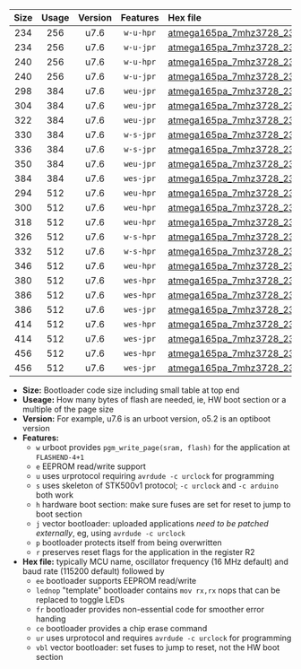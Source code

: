 |Size|Usage|Version|Features|Hex file|
|:-:|:-:|:-:|:-:|:--|
|234|256|u7.6|`w-u-hpr`|[atmega165pa_7mhz3728_230400bps_ur.hex](https://raw.githubusercontent.com/stefanrueger/urboot/main//atmega165pa_7mhz3728_230400bps_ur.hex)|
|234|256|u7.6|`w-u-jpr`|[atmega165pa_7mhz3728_230400bps_ur_vbl.hex](https://raw.githubusercontent.com/stefanrueger/urboot/main//atmega165pa_7mhz3728_230400bps_ur_vbl.hex)|
|240|256|u7.6|`w-u-hpr`|[atmega165pa_7mhz3728_230400bps_lednop_ur.hex](https://raw.githubusercontent.com/stefanrueger/urboot/main//atmega165pa_7mhz3728_230400bps_lednop_ur.hex)|
|240|256|u7.6|`w-u-jpr`|[atmega165pa_7mhz3728_230400bps_lednop_ur_vbl.hex](https://raw.githubusercontent.com/stefanrueger/urboot/main//atmega165pa_7mhz3728_230400bps_lednop_ur_vbl.hex)|
|298|384|u7.6|`weu-jpr`|[atmega165pa_7mhz3728_230400bps_ee_ur_vbl.hex](https://raw.githubusercontent.com/stefanrueger/urboot/main//atmega165pa_7mhz3728_230400bps_ee_ur_vbl.hex)|
|304|384|u7.6|`weu-jpr`|[atmega165pa_7mhz3728_230400bps_ee_lednop_ur_vbl.hex](https://raw.githubusercontent.com/stefanrueger/urboot/main//atmega165pa_7mhz3728_230400bps_ee_lednop_ur_vbl.hex)|
|322|384|u7.6|`weu-jpr`|[atmega165pa_7mhz3728_230400bps_ee_lednop_fr_ur_vbl.hex](https://raw.githubusercontent.com/stefanrueger/urboot/main//atmega165pa_7mhz3728_230400bps_ee_lednop_fr_ur_vbl.hex)|
|330|384|u7.6|`w-s-jpr`|[atmega165pa_7mhz3728_230400bps_vbl.hex](https://raw.githubusercontent.com/stefanrueger/urboot/main//atmega165pa_7mhz3728_230400bps_vbl.hex)|
|336|384|u7.6|`w-s-jpr`|[atmega165pa_7mhz3728_230400bps_lednop_vbl.hex](https://raw.githubusercontent.com/stefanrueger/urboot/main//atmega165pa_7mhz3728_230400bps_lednop_vbl.hex)|
|350|384|u7.6|`weu-jpr`|[atmega165pa_7mhz3728_230400bps_ee_lednop_fr_ce_ur_vbl.hex](https://raw.githubusercontent.com/stefanrueger/urboot/main//atmega165pa_7mhz3728_230400bps_ee_lednop_fr_ce_ur_vbl.hex)|
|384|384|u7.6|`wes-jpr`|[atmega165pa_7mhz3728_230400bps_ee_vbl.hex](https://raw.githubusercontent.com/stefanrueger/urboot/main//atmega165pa_7mhz3728_230400bps_ee_vbl.hex)|
|294|512|u7.6|`weu-hpr`|[atmega165pa_7mhz3728_230400bps_ee_ur.hex](https://raw.githubusercontent.com/stefanrueger/urboot/main//atmega165pa_7mhz3728_230400bps_ee_ur.hex)|
|300|512|u7.6|`weu-hpr`|[atmega165pa_7mhz3728_230400bps_ee_lednop_ur.hex](https://raw.githubusercontent.com/stefanrueger/urboot/main//atmega165pa_7mhz3728_230400bps_ee_lednop_ur.hex)|
|318|512|u7.6|`weu-hpr`|[atmega165pa_7mhz3728_230400bps_ee_lednop_fr_ur.hex](https://raw.githubusercontent.com/stefanrueger/urboot/main//atmega165pa_7mhz3728_230400bps_ee_lednop_fr_ur.hex)|
|326|512|u7.6|`w-s-hpr`|[atmega165pa_7mhz3728_230400bps.hex](https://raw.githubusercontent.com/stefanrueger/urboot/main//atmega165pa_7mhz3728_230400bps.hex)|
|332|512|u7.6|`w-s-hpr`|[atmega165pa_7mhz3728_230400bps_lednop.hex](https://raw.githubusercontent.com/stefanrueger/urboot/main//atmega165pa_7mhz3728_230400bps_lednop.hex)|
|346|512|u7.6|`weu-hpr`|[atmega165pa_7mhz3728_230400bps_ee_lednop_fr_ce_ur.hex](https://raw.githubusercontent.com/stefanrueger/urboot/main//atmega165pa_7mhz3728_230400bps_ee_lednop_fr_ce_ur.hex)|
|380|512|u7.6|`wes-hpr`|[atmega165pa_7mhz3728_230400bps_ee.hex](https://raw.githubusercontent.com/stefanrueger/urboot/main//atmega165pa_7mhz3728_230400bps_ee.hex)|
|386|512|u7.6|`wes-hpr`|[atmega165pa_7mhz3728_230400bps_ee_lednop.hex](https://raw.githubusercontent.com/stefanrueger/urboot/main//atmega165pa_7mhz3728_230400bps_ee_lednop.hex)|
|386|512|u7.6|`wes-jpr`|[atmega165pa_7mhz3728_230400bps_ee_lednop_vbl.hex](https://raw.githubusercontent.com/stefanrueger/urboot/main//atmega165pa_7mhz3728_230400bps_ee_lednop_vbl.hex)|
|414|512|u7.6|`wes-hpr`|[atmega165pa_7mhz3728_230400bps_ee_lednop_fr.hex](https://raw.githubusercontent.com/stefanrueger/urboot/main//atmega165pa_7mhz3728_230400bps_ee_lednop_fr.hex)|
|414|512|u7.6|`wes-jpr`|[atmega165pa_7mhz3728_230400bps_ee_lednop_fr_vbl.hex](https://raw.githubusercontent.com/stefanrueger/urboot/main//atmega165pa_7mhz3728_230400bps_ee_lednop_fr_vbl.hex)|
|456|512|u7.6|`wes-hpr`|[atmega165pa_7mhz3728_230400bps_ee_lednop_fr_ce.hex](https://raw.githubusercontent.com/stefanrueger/urboot/main//atmega165pa_7mhz3728_230400bps_ee_lednop_fr_ce.hex)|
|456|512|u7.6|`wes-jpr`|[atmega165pa_7mhz3728_230400bps_ee_lednop_fr_ce_vbl.hex](https://raw.githubusercontent.com/stefanrueger/urboot/main//atmega165pa_7mhz3728_230400bps_ee_lednop_fr_ce_vbl.hex)|

- **Size:** Bootloader code size including small table at top end
- **Useage:** How many bytes of flash are needed, ie, HW boot section or a multiple of the page size
- **Version:** For example, u7.6 is an urboot version, o5.2 is an optiboot version
- **Features:**
  + `w` urboot provides `pgm_write_page(sram, flash)` for the application at `FLASHEND-4+1`
  + `e` EEPROM read/write support
  + `u` uses urprotocol requiring `avrdude -c urclock` for programming
  + `s` uses skeleton of STK500v1 protocol; `-c urclock` and `-c arduino` both work
  + `h` hardware boot section: make sure fuses are set for reset to jump to boot section
  + `j` vector bootloader: uploaded applications *need to be patched externally*, eg, using `avrdude -c urclock`
  + `p` bootloader protects itself from being overwritten
  + `r` preserves reset flags for the application in the register R2
- **Hex file:** typically MCU name, oscillator frequency (16 MHz default) and baud rate (115200 default) followed by
  + `ee` bootloader supports EEPROM read/write
  + `lednop` "template" bootloader contains `mov rx,rx` nops that can be replaced to toggle LEDs
  + `fr` bootloader provides non-essential code for smoother error handing
  + `ce` bootloader provides a chip erase command
  + `ur` uses urprotocol and requires `avrdude -c urclock` for programming
  + `vbl` vector bootloader: set fuses to jump to reset, not the HW boot section
